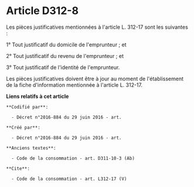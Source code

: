 # Article D312-8

Les pièces justificatives mentionnées à l'article L. 312-17 sont les suivantes : 

1° Tout justificatif du domicile de l'emprunteur ; et 

2° Tout justificatif du revenu de l'emprunteur ; et 

3° Tout justificatif de l'identité de l'emprunteur. 

Les pièces justificatives doivent être à jour au moment de l'établissement de la fiche d'information mentionnée à l'article
L. 312-17.

**Liens relatifs à cet article**

	**Codifié par**:

	  - Décret n°2016-884 du 29 juin 2016 - art.

	**Créé par**:

	  - Décret n°2016-884 du 29 juin 2016 - art.

	**Anciens textes**:

	  - Code de la consommation - art. D311-10-3 (Ab)

	**Cite**:

	  - Code de la consommation - art. L312-17 (V)
